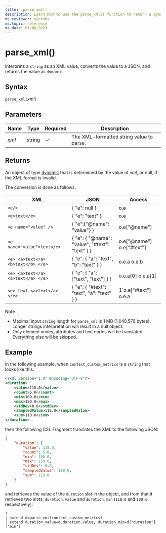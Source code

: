 ```yaml
---
title:  parse_xml()
description: Learn how to use the parse_xml() function to return a dynamic object that is determined by the value of XML.
ms.reviewer: alexans
ms.topic: reference
ms.date: 01/08/2023
---
```

# parse_xml()

Interprets a `string` as an XML value, converts the value to a JSON, and returns the value as `dynamic`.

## Syntax

`parse_xml(`*xml*`)`

## Parameters

| Name | Type | Required | Description |
|--|--|--|--|
| *xml*| string | &check; | The XML-formatted string value to parse.|

## Returns

An object of type [dynamic](./scalar-data-types/dynamic.md) that is determined by the value of *xml*, or null, if the XML format is invalid.

The conversion is done as follows:

XML                                |JSON                                            |Access
-----------------------------------|------------------------------------------------|--------------
`<e/>`                             | { "e": null }                                  | o.e
`<e>text</e>`	                   | { "e": "text" }	                            | o.e
`<e name="value" />`               | { "e":{"@name": "value"} }	                    | o.e["@name"]
`<e name="value">text</e>`         | { "e": { "@name": "value", "#text": "text" } } | o.e["@name"] o.e["#text"]
`<e> <a>text</a> <b>text</b> </e>` | { "e": { "a": "text", "b": "text" } }	        | o.e.a o.e.b
`<e> <a>text</a> <a>text</a> </e>` | { "e": { "a": ["text", "text"] } }	            | o.e.a[0] o.e.a[1]
`<e> text <a>text</a> </e>`        | { "e": { "#text": "text", "a": "text" } }	    | 1`o.e["#text"] o.e.a

> [!NOTE]
>
> * Maximal input `string` length for `parse_xml` is 1 MB (1,048,576 bytes). Longer strings interpretation will result in a null object.
> * Only element nodes, attributes and text nodes will be translated. Everything else will be skipped.

## Example

In the following example, when `context_custom_metrics` is a `string` that looks like this:

```xml
<?xml version="1.0" encoding="UTF-8"?>
<duration>
    <value>118.0</value>
    <count>5.0</count>
    <min>100.0</min>
    <max>150.0</max>
    <stdDev>0.0</stdDev>
    <sampledValue>118.0</sampledValue>
    <sum>118.0</sum>
</duration>
```

then the following CSL Fragment translates the XML to the following JSON:

```json
{
    "duration": {
        "value": 118.0,
        "count": 5.0,
        "min": 100.0,
        "max": 150.0,
        "stdDev": 0.0,
        "sampledValue": 118.0,
        "sum": 118.0
    }
}
```

and retrieves the value of the `duration` slot
in the object, and from that it retrieves two slots, `duration.value` and
 `duration.min` (`118.0` and `100.0`, respectively).

```kusto
T
| extend d=parse_xml(context_custom_metrics) 
| extend duration_value=d.duration.value, duration_min=d["duration"]["min"]
```
